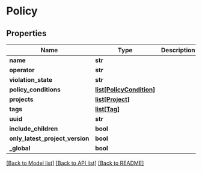 # Policy

## Properties
Name | Type | Description | Notes
------------ | ------------- | ------------- | -------------
**name** | **str** |  | [optional] 
**operator** | **str** |  | [optional] 
**violation_state** | **str** |  | [optional] 
**policy_conditions** | [**list[PolicyCondition]**](PolicyCondition.md) |  | [optional] 
**projects** | [**list[Project]**](Project.md) |  | [optional] 
**tags** | [**list[Tag]**](Tag.md) |  | [optional] 
**uuid** | **str** |  | 
**include_children** | **bool** |  | [optional] 
**only_latest_project_version** | **bool** |  | [optional] 
**_global** | **bool** |  | [optional] 

[[Back to Model list]](../README.md#documentation-for-models) [[Back to API list]](../README.md#documentation-for-api-endpoints) [[Back to README]](../README.md)

